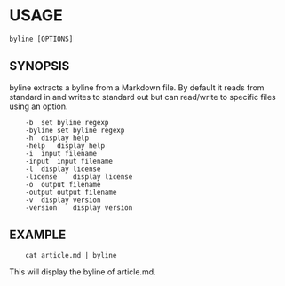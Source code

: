 
# USAGE

    byline [OPTIONS]

## SYNOPSIS

byline extracts a byline from a Markdown file. By default it reads
from standard in and writes to standard out but can read/write
to specific files using an option.

```
	-b	set byline regexp
	-byline	set byline regexp
	-h	display help
	-help	display help
	-i	input filename
	-input	input filename
	-l	display license
	-license	display license
	-o	output filename
	-output	output filename
	-v	display version
	-version	display version
```

## EXAMPLE

```shell
    cat article.md | byline
```

This will display the byline of article.md.

